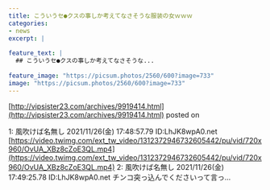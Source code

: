```yaml
---
title: こういうセ●クスの事しか考えてなさそうな服装の女ｗｗｗ
categories:
- news
excerpt: |
  
feature_text: |
  ## こういうセ●クスの事しか考えてなさそうな...
  
feature_image: "https://picsum.photos/2560/600?image=733"
image: "https://picsum.photos/2560/600?image=733"
---
```


[http://vipsister23.com/archives/9919414.html](http://vipsister23.com/archives/9919414.html)
posted on 

<!--more-->

1: 風吹けば名無し 2021/11/26(金) 17:48:57.79 ID:LhJK8wpA0.net [https://video.twimg.com/ext_tw_video/1312372946732605442/pu/vid/720x960/OvUA_XBz8cZoE3QL.mp4](https://video.twimg.com/ext_tw_video/1312372946732605442/pu/vid/720x960/OvUA_XBz8cZoE3QL.mp4) 2: 風吹けば名無し 2021/11/26(金) 17:49:25.78 ID:LhJK8wpA0.net チンコ突っ込んでくださいって言っ...
